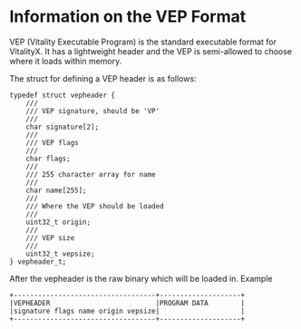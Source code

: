 # Information on the VEP Format

VEP (Vitality Executable Program) is the standard executable format for VitalityX. It has a lightweight header and the VEP is semi-allowed to choose where it loads within memory.

The struct for defining a VEP header is as follows:

```
typedef struct vepheader {
    ///
    /// VEP signature, should be 'VP'
    ///
    char signature[2];
    ///
    /// VEP flags
    /// 
    char flags;
    ///
    /// 255 character array for name
    ///
    char name[255];
    ///
    /// Where the VEP should be loaded
    ///
    uint32_t origin;
    ///
    /// VEP size
    ///
    uint32_t vepsize;
} vepheader_t;
```

After the vepheader is the raw binary which will be loaded in. Example

```
+-----------------------------------+--------------------+
|VEPHEADER                          |PROGRAM DATA        |
|signature flags name origin vepsize|                    |
+-----------------------------------+--------------------+
```